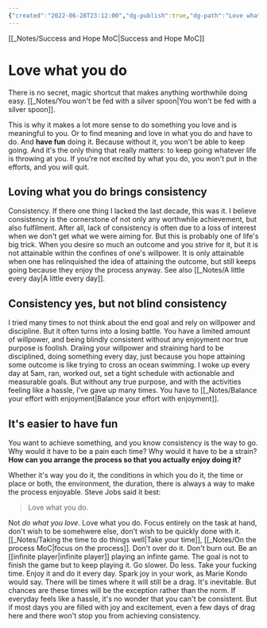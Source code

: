 ```yaml
---
{"created":"2022-06-28T23:12:00","dg-publish":true,"dg-path":"Love what you do.md","permalink":"/love-what-you-do/","dgPassFrontmatter":true,"updated":"2025-01-19T22:26:00.101+01:00"}
---
```


[[_Notes/Success and Hope MoC\|Success and Hope MoC]]

# Love what you do 
There is no secret, magic shortcut that makes anything worthwhile doing easy.
[[_Notes/You won't be fed with a silver spoon\|You won't be fed with a silver spoon]].

This is why it makes a lot more sense to do something you love and is meaningful to you. Or to find meaning and love in what you do and have to do. And **have fun** doing it. Because without it, you won't be able to keep going. And it's the only thing that really matters: to keep going whatever life is throwing at you. If you're not excited by what you do, you won't put in the efforts, and you will quit.

## Loving what you do brings consistency

Consistency. If there one thing I lacked the last decade, this was it. 
I believe consistency is the cornerstone of not only any worthwhile achievement, but also fulfilment. After all, lack of consistency is often due to a loss of interest when we don't get what we were aiming for. But this is probably one of life's big trick. When you desire so much an outcome and you strive for it, but it is not attainable within the confines of one's willpower. It is only attainable when one has relinquished the idea of attaining the outcome, but still keeps going because they enjoy the process anyway. 
See also [[_Notes/A little every day\|A little every day]].

## Consistency yes, but not blind consistency
I tried many times to not think about the end goal and rely on willpower and discipline. But it often turns into a losing battle. You have a limited amount of willpower, and being blindly consistent without any enjoyment nor true purpose is foolish. 
Draiing your willpower and straining hard to be disciplined, doing something every day, just because you hope attaining some outcome is like trying to cross an ocean swimming. 
I woke up every day at 5am, ran, worked out, set a tight schedule with actionable and measurable goals. But without any true purpose, and with the activities feeling like a hassle, I've gave up many times. You have to [[_Notes/Balance your effort with enjoyment\|Balance your effort with enjoyment]].
## It's easier to have fun
You want to achieve something, and you know consistency is the way to go. Why would it have to be a pain each time? Why would it have to be a strain? **How can you arrange the process so that you actually enjoy doing it?** 

Whether it's way you do it, the conditions in which you do it, the time or place or both, the environment, the duration, there is always a way to make the process enjoyable. Steve Jobs said it best:
> Love what you do.

Not *do what you love*. Love what you do. Focus entirely on the task at hand, don't wish to be somehwere else, don't wish to be quickly done with it. [[_Notes/Taking the time to do things well\|Take your time]], [[_Notes/On the process MoC\|focus on the process]]. 
Don't over do it. Don't burn out. Be an [[infinite player\|infinite player]] playing an infinte game. The goal is not to finish the game but to keep playing it. 
Go slower.
Do less.
Take your fucking time.
Enjoy it and do it every day. Spark joy in your work, as Marie Kondo would say. 
There will be times where it will still be a drag. It's inevitable. But chances are these times will be the exception rather than the norm. 
If everyday feels like a hassle, it's no wonder that you can't be consistent.
But if most days you are filled with joy and excitement, even a few days of drag here and there won't stop you from achieving consistency.